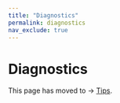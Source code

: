 ```yaml
---
title: "Diagnostics"
permalink: diagnostics
nav_exclude: true
---
```


# Diagnostics

This page has moved to -> [Tips](noetic_quick_start_tips_and_tricks).